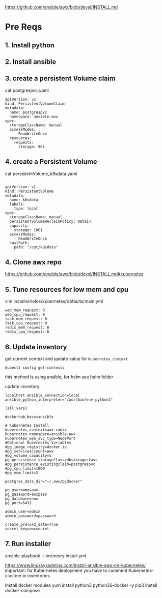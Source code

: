 https://github.com/ansible/awx/blob/devel/INSTALL.md

# Pre Reqs

## 1.	Install python
## 2.	Install ansible
## 3.	create a persistent Volume claim
cat postgrespvc.yaml

```
apiVersion: v1
kind: PersistentVolumeClaim
metadata:
  name: postgrespvc
  namespace: ansible-awx
spec:
  storageClassName: manual
  accessModes:
    - ReadWriteOnce
  resources:
    requests:
      storage: 5Gi
```


## 4. create a Persistent Volume
cat persistentVolume_k8sdata.yaml
```

apiVersion: v1
kind: PersistentVolume
metadata:
  name: k8sdata
  labels:
    type: local
spec:
  storageClassName: manual
  persistentVolumeReclaimPolicy: Retain
  capacity:
    storage: 10Gi
  accessModes:
    - ReadWriteOnce
  hostPath:
    path: "/opt/k8sdata"

```

## 4. Clone awx repo
https://github.com/ansible/awx/blob/devel/INSTALL.md#kubernetes

## 5.	Tune resources for low mem and cpu
vim installer/roles/kubernetes/defaults/main.yml

```
web_mem_request: 0
web_cpu_request: 0
task_mem_request: 0
task_cpu_request: 0
redis_mem_request: 0
redis_cpu_request: 0
```
## 6. Update inventory

get current context and update value for `kubernetes_context`

```
kubectl config get-contexts
```
this method is using ansible, for helm see helm folder

update inventory
```
localhost ansible_connection=local ansible_python_interpreter="/usr/bin/env python3"

[all:vars]

dockerhub_base=ansible

# Kubernetes Install
kubernetes_context=awx-contx 
kubernetes_namespace=ansible-awx
kubernetes_web_svc_type=NodePort
#Optional Kubernetes Variables
#pg_image_registry=docker.io
#pg_serviceaccount=awx
#pg_volume_capacity=5
pg_persistence_storageClass=dbstorageclass
#pg_persistence_existingclaim=postgrespvc
#pg_cpu_limit=1000
#pg_mem_limit=2

postgres_data_dir="~/.awx/pgdocker"

pg_username=awx
pg_password=awxpass
pg_database=awx
pg_port=5432

admin_user=admin
admin_password=password

create_preload_data=True
secret_key=awxsecret
```
## 7.	Run installer

ansible-playbook -i inventory install.yml

https://www.linuxsysadmins.com/install-ansible-awx-on-kubernetes/
important: for Kubernetes deployment
you have to comment Kubernetes-clusteer in inventories


Install docker modules
yum install python3 python36-docker -y
pip3 install docker-compose
